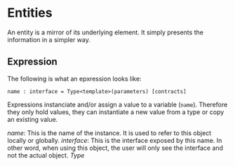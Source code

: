 # Entities

An entity is a mirror of its underlying element. It simply presents the information in a simpler way.

## Expression

The following is what an epxression looks like:

```bdl
name : interface = Type<template>(parameters) [contracts]
```

Expressions instanciate and/or assign a value to a variable (`name`). Therefore they only hold values, they can instantiate a new value from a type
or copy an existing value.

_name_: This is the name of the instance. It is used to refer to this object locally or globally.
_interface_: This is the interface exposed by this name. In other word, when using this object, the user will only see the
interface and not the actual object.
_Type<template>_: The type of this object.
_contracts_: The contracts associated with this expression.

